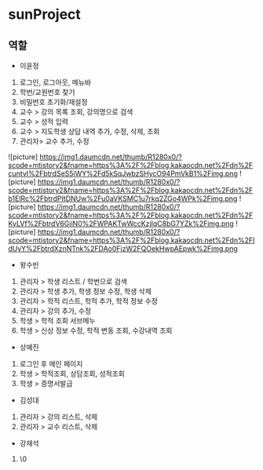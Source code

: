# sunProject
## 역할
- 이윤정
1. 로그인, 로그아웃, 메뉴바
2. 학번/교원번호 찾기
3. 비밀번호 초기화/재설정
4. 교수 > 강의 목록 조회, 강의명으로 검색
5. 교수 > 성적 입력
6. 교수 > 지도학생 상담 내역 추가, 수정, 삭제, 조회
7. 관리자> 교수 추가, 수정

![picture] https://img1.daumcdn.net/thumb/R1280x0/?scode=mtistory2&fname=https%3A%2F%2Fblog.kakaocdn.net%2Fdn%2FcuntvI%2FbtrdSeS5iWY%2Fd5kSqJwbzSHycO94PmVkB1%2Fimg.png
![picture] https://img1.daumcdn.net/thumb/R1280x0/?scode=mtistory2&fname=https%3A%2F%2Fblog.kakaocdn.net%2Fdn%2Fb1ElRc%2FbtrdPItDNUw%2Fu0aVKSMC1u7rkq2ZGo4WPk%2Fimg.png
![picture] https://img1.daumcdn.net/thumb/R1280x0/?scode=mtistory2&fname=https%3A%2F%2Fblog.kakaocdn.net%2Fdn%2FKyLVf%2FbtrdV6GiiN0%2FWPAKTwWccKzjIqC8bG7YZk%2Fimg.png
![picture] https://img1.daumcdn.net/thumb/R1280x0/?scode=mtistory2&fname=https%3A%2F%2Fblog.kakaocdn.net%2Fdn%2FIdUyY%2FbtrdXznNTnk%2FDAo0FjzW2FQOekHwpAEpwk%2Fimg.png
- 왕수빈
1. 관리자 > 학생 리스트 / 학번으로 검색
2. 관리자 > 학생 추가, 학생 정보 수정, 학생 삭제
3. 관리자 > 학적 리스트, 학적 추가, 학적 정보 수정
4. 관리자 > 강의 추가, 수정
5. 학생 > 학적 조회 서브메누
6. 학생 > 신상 정보 수정, 학적 변동 조회, 수강내역 조회

- 상예진
1. 로그인 후 메인 페이지
2. 학생 > 학적조회, 상담조회, 성적조회 
3. 학생 > 증명서발급

- 김성대
1. 관리자 > 강의 리스트, 삭제
2. 관리자 > 교수 리스트, 삭제

- 강재석
1. \0
